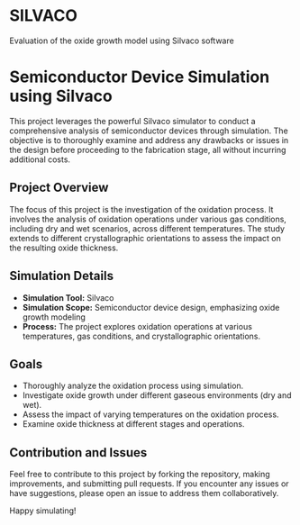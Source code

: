 # SILVACO
 Evaluation of the oxide growth model using Silvaco software
# Semiconductor Device Simulation using Silvaco

This project leverages the powerful Silvaco simulator to conduct a comprehensive analysis of semiconductor devices through simulation. The objective is to thoroughly examine and address any drawbacks or issues in the design before proceeding to the fabrication stage, all without incurring additional costs.

## Project Overview

The focus of this project is the investigation of the oxidation process. It involves the analysis of oxidation operations under various gas conditions, including dry and wet scenarios, across different temperatures. The study extends to different crystallographic orientations to assess the impact on the resulting oxide thickness.

## Simulation Details

- **Simulation Tool:** Silvaco
- **Simulation Scope:** Semiconductor device design, emphasizing oxide growth modeling
- **Process:** The project explores oxidation operations at various temperatures, gas conditions, and crystallographic orientations.

## Goals

- Thoroughly analyze the oxidation process using simulation.
- Investigate oxide growth under different gaseous environments (dry and wet).
- Assess the impact of varying temperatures on the oxidation process.
- Examine oxide thickness at different stages and operations.

## Contribution and Issues

Feel free to contribute to this project by forking the repository, making improvements, and submitting pull requests. If you encounter any issues or have suggestions, please open an issue to address them collaboratively.

Happy simulating!
